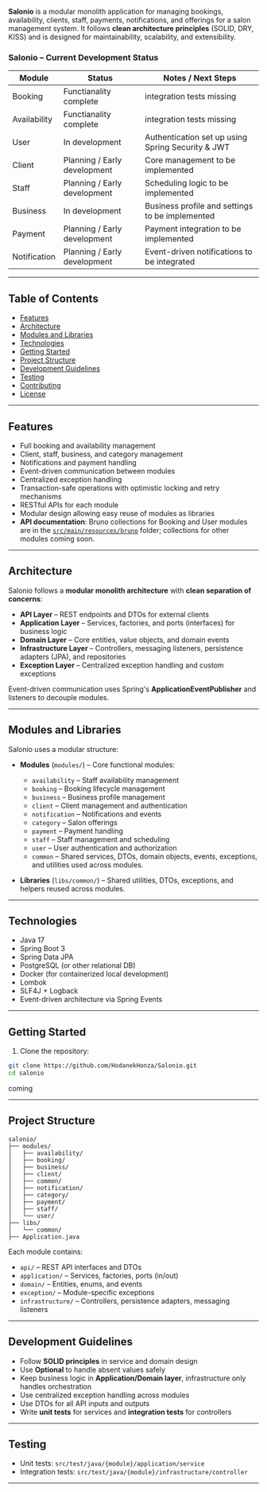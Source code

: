 **Salonio** is a modular monolith application for managing bookings, availability, clients, staff, payments, notifications, and offerings for a salon management system. It follows **clean architecture principles** (SOLID, DRY, KISS) and is designed for maintainability, scalability, and extensibility.


### Salonio – Current Development Status
| Module       | Status                       | Notes / Next Steps                                                 |
| ------------ |------------------------------|--------------------------------------------------------------------|
| Booking      | Functianality complete       | integration tests missing         |
| Availability | Functianality complete       | integration tests missing                                          |
| User         | In development               | Authentication set up using Spring Security & JWT                  |
| Client       | Planning / Early development | Core management to be implemented                                  |
| Staff        | Planning / Early development | Scheduling logic to be implemented                                 |
| Business     | In development               | Business profile and settings to be implemented                    |
| Payment      | Planning / Early development | Payment integration to be implemented                              |
| Notification | Planning / Early development | Event-driven notifications to be integrated                        |

---

## Table of Contents

- [Features](#features)  
- [Architecture](#architecture)  
- [Modules and Libraries](#modules-and-libraries)  
- [Technologies](#technologies)  
- [Getting Started](#getting-started)  
- [Project Structure](#project-structure)  
- [Development Guidelines](#development-guidelines)  
- [Testing](#testing)  
- [Contributing](#contributing)  
- [License](#license)  

---

## Features

- Full booking and availability management  
- Client, staff, business, and category management  
- Notifications and payment handling  
- Event-driven communication between modules  
- Centralized exception handling  
- Transaction-safe operations with optimistic locking and retry mechanisms  
- RESTful APIs for each module  
- Modular design allowing easy reuse of modules as libraries  
- **API documentation**: Bruno collections for Booking and User modules are in the [`src/main/resources/bruno`](resources/bruno) folder; collections for other modules coming soon.


---

## Architecture

Salonio follows a **modular monolith architecture** with **clean separation of concerns**:

- **API Layer** – REST endpoints and DTOs for external clients  
- **Application Layer** – Services, factories, and ports (interfaces) for business logic  
- **Domain Layer** – Core entities, value objects, and domain events  
- **Infrastructure Layer** – Controllers, messaging listeners, persistence adapters (JPA), and repositories  
- **Exception Layer** – Centralized exception handling and custom exceptions  

Event-driven communication uses Spring's **ApplicationEventPublisher** and listeners to decouple modules.

---

## Modules and Libraries

Salonio uses a modular structure:

- **Modules** (`modules/`) – Core functional modules:
  - `availability` – Staff availability management  
  - `booking` – Booking lifecycle management  
  - `business` – Business profile management  
  - `client` – Client management and authentication  
  - `notification` – Notifications and events  
  - `category` – Salon offerings  
  - `payment` – Payment handling  
  - `staff` – Staff management and scheduling  
  - `user` – User authentication and authorization  
  - `common` – Shared services, DTOs, domain objects, events, exceptions, and utilities used across modules.


- **Libraries** (`libs/common/`) – Shared utilities, DTOs, exceptions, and helpers reused across modules.

---

## Technologies

- Java 17  
- Spring Boot 3  
- Spring Data JPA  
- PostgreSQL (or other relational DB)  
- Docker (for containerized local development)  
- Lombok  
- SLF4J + Logback  
- Event-driven architecture via Spring Events  

---

## Getting Started

1. Clone the repository:

```bash
git clone https://github.com/HodanekHonza/Salonio.git
cd salonio
````
coming 

---

## Project Structure

```text
salonio/
├── modules/
│   ├── availability/
│   ├── booking/
│   ├── business/
│   ├── client/
│   ├── common/
│   ├── notification/
│   ├── category/
│   ├── payment/
│   ├── staff/
│   └── user/
├── libs/
│   └── common/
├── Application.java
```

Each module contains:

* `api/` – REST API interfaces and DTOs
* `application/` – Services, factories, ports (in/out)
* `domain/` – Entities, enums, and events
* `exception/` – Module-specific exceptions
* `infrastructure/` – Controllers, persistence adapters, messaging listeners

---

## Development Guidelines

* Follow **SOLID principles** in service and domain design
* Use **Optional** to handle absent values safely
* Keep business logic in **Application/Domain layer**, infrastructure only handles orchestration
* Use centralized exception handling across modules
* Use DTOs for all API inputs and outputs
* Write **unit tests** for services and **integration tests** for controllers

---

## Testing

* Unit tests: `src/test/java/{module}/application/service`
* Integration tests: `src/test/java/{module}/infrastructure/controller`

---

